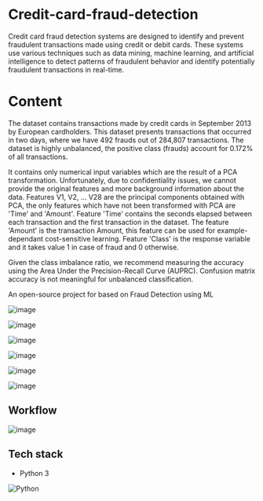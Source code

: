 # Credit-card-fraud-detection
Credit card fraud detection systems are designed to identify and prevent fraudulent transactions made using credit or debit cards. These systems use various techniques such as data mining, machine learning, and artificial intelligence to detect patterns of fraudulent behavior and identify potentially fraudulent transactions in real-time.

# Content
The dataset contains transactions made by credit cards in September 2013 by European cardholders.
This dataset presents transactions that occurred in two days, where we have 492 frauds out of 284,807 transactions. The dataset is highly unbalanced, the positive class (frauds) account for 0.172% of all transactions.

It contains only numerical input variables which are the result of a PCA transformation. Unfortunately, due to confidentiality issues, we cannot provide the original features and more background information about the data. Features V1, V2, … V28 are the principal components obtained with PCA, the only features which have not been transformed with PCA are 'Time' and 'Amount'. Feature 'Time' contains the seconds elapsed between each transaction and the first transaction in the dataset. The feature 'Amount' is the transaction Amount, this feature can be used for example-dependant cost-sensitive learning. Feature 'Class' is the response variable and it takes value 1 in case of fraud and 0 otherwise.

Given the class imbalance ratio, we recommend measuring the accuracy using the Area Under the Precision-Recall Curve (AUPRC). Confusion matrix accuracy is not meaningful for unbalanced classification.


An open-source project for based on Fraud Detection using ML

![image](https://user-images.githubusercontent.com/103196507/197158948-e4090a6f-f69a-4e44-9b0d-c79157601bfc.png)


![image](https://user-images.githubusercontent.com/103196507/197159084-1f49af21-2edb-487b-9b35-e12ecf251913.png)


![image](https://user-images.githubusercontent.com/103196507/197159164-1fadb05a-9c0e-45da-a437-f29e1fcc5159.png)


![image](https://user-images.githubusercontent.com/103196507/197159235-4633355a-ef66-4663-9ca5-788fe74e663e.png)


![image](https://user-images.githubusercontent.com/103196507/197159301-508f237e-9b10-4418-acf2-11c7d1b25843.png)


![image](https://user-images.githubusercontent.com/103196507/197159388-e912f76f-e937-4142-9cd0-b9f71b69179d.png)


## Workflow

![image](https://user-images.githubusercontent.com/103196507/197159648-93fa4b19-4940-465b-9c9a-24e434c46305.png)



## Tech stack 
- Python 3

<p align="#">
<img alt="Python" src="https://img.shields.io/badge/python3-%23e4626b.svg?style=for-the-badge&logo=python3&logoColor=%23F7DF1E"/>
  </p>



